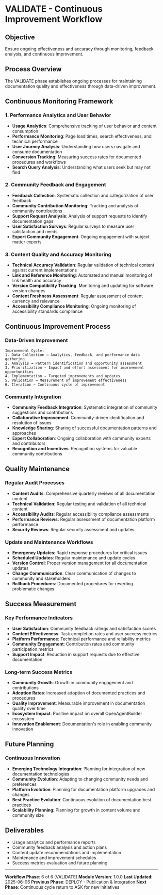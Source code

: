 # VALIDATE - Continuous Improvement Workflow

## Objective
Ensure ongoing effectiveness and accuracy through monitoring, feedback analysis, and continuous improvement.

## Process Overview
The VALIDATE phase establishes ongoing processes for maintaining documentation quality and effectiveness through data-driven improvement.

## Continuous Monitoring Framework

### 1. Performance Analytics and User Behavior
- **Usage Analytics**: Comprehensive tracking of user behavior and content consumption
- **Performance Monitoring**: Page load times, search effectiveness, and technical performance
- **User Journey Analysis**: Understanding how users navigate and consume documentation
- **Conversion Tracking**: Measuring success rates for documented procedures and workflows
- **Search Query Analysis**: Understanding what users seek but may not find

### 2. Community Feedback and Engagement
- **Feedback Collection**: Systematic collection and categorization of user feedback
- **Community Contribution Monitoring**: Tracking and analysis of community contributions
- **Support Request Analysis**: Analysis of support requests to identify documentation gaps
- **User Satisfaction Surveys**: Regular surveys to measure user satisfaction and needs
- **Expert Community Engagement**: Ongoing engagement with subject matter experts

### 3. Content Quality and Accuracy Monitoring
- **Technical Accuracy Validation**: Regular validation of technical content against current implementations
- **Link and Reference Monitoring**: Automated and manual monitoring of link health and accuracy
- **Version Compatibility Tracking**: Monitoring and updating for software version changes
- **Content Freshness Assessment**: Regular assessment of content currency and relevance
- **Accessibility Compliance Monitoring**: Ongoing monitoring of accessibility standards compliance

## Continuous Improvement Process

### Data-Driven Improvement
```
Improvement Cycle:
1. Data Collection → Analytics, feedback, and performance data gathering
2. Analysis → Pattern identification and opportunity assessment
3. Prioritization → Impact and effort assessment for improvement opportunities
4. Implementation → Targeted improvements and updates
5. Validation → Measurement of improvement effectiveness
6. Iteration → Continuous cycle of improvement
```

### Community Integration
- **Community Feedback Integration**: Systematic integration of community suggestions and contributions
- **Collaborative Improvement**: Community-driven identification and resolution of issues
- **Knowledge Sharing**: Sharing of successful documentation patterns and approaches
- **Expert Collaboration**: Ongoing collaboration with community experts and contributors
- **Recognition and Incentives**: Recognition systems for valuable community contributions

## Quality Maintenance

### Regular Audit Processes
- **Content Audits**: Comprehensive quarterly reviews of all documentation content
- **Technical Validation**: Regular testing and validation of all technical content
- **Accessibility Audits**: Regular accessibility compliance assessments
- **Performance Reviews**: Regular assessment of documentation platform performance
- **Security Reviews**: Regular security assessment and updates

### Update and Maintenance Workflows
- **Emergency Updates**: Rapid response procedures for critical issues
- **Scheduled Updates**: Regular maintenance and update cycles
- **Version Control**: Proper version management for all documentation updates
- **Change Communication**: Clear communication of changes to community and stakeholders
- **Rollback Procedures**: Documented procedures for reverting problematic changes

## Success Measurement

### Key Performance Indicators
- **User Satisfaction**: Community feedback ratings and satisfaction scores
- **Content Effectiveness**: Task completion rates and user success metrics
- **Platform Performance**: Technical performance and reliability metrics
- **Community Engagement**: Contribution rates and community participation metrics
- **Support Impact**: Reduction in support requests due to effective documentation

### Long-term Success Metrics
- **Community Growth**: Growth in community engagement and contributions
- **Adoption Rates**: Increased adoption of documented practices and procedures
- **Quality Improvement**: Measurable improvement in documentation quality over time
- **Ecosystem Impact**: Positive impact on overall OpenAgentBuilder ecosystem
- **Innovation Enablement**: Documentation's role in enabling community innovation

## Future Planning

### Continuous Innovation
- **Emerging Technology Integration**: Planning for integration of new documentation technologies
- **Community Evolution**: Adapting to changing community needs and preferences
- **Platform Evolution**: Planning for documentation platform upgrades and changes
- **Best Practice Evolution**: Continuous evolution of documentation best practices
- **Scalability Planning**: Planning for growth in content volume and community size

## Deliverables
- Usage analytics and performance reports
- Community feedback analysis and action plans
- Content update recommendations and implementation
- Maintenance and improvement schedules
- Success metrics evaluation and future planning

---

**Workflow Phase**: 6 of 6 (VALIDATE)
**Module Version**: 1.0.0
**Last Updated**: 2025-06-06
**Previous Phase**: DEPLOY - Publication & Integration
**Next Phase**: Continuous cycle return to ASK for new initiatives
